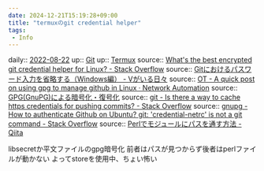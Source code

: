```yaml
---
date: 2024-12-21T15:19:28+09:00
title: "termuxのgit credential helper"
tags:
 - Info
---
```


daily:: [2022-08-22](Daily_Note/2022-08-22.md)
up:: [Git](../Bar/App/Git.md)
up:: [Termux](../Bar/App/Termux.md)
source:: [What's the best encrypted git credential helper for Linux? - Stack Overflow](https://stackoverflow.com/questions/53305965/whats-the-best-encrypted-git-credential-helper-for-linux#53307245)
source:: [Gitにおけるパスワード入力を省略する（Windows編） - Vがいる日々](https://vlike-vlife.netlify.app/posts/git_credential_windows)
source:: [OT - A quick post on using gpg to manage github in Linux · Network Automation](https://termlen0.github.io/2017/04/20/observations/)
source:: [GPG(GnuPG)による暗号化・復号化](https://www.yuu999.net/post/2021/08/pretty_good_privacy/)
source:: [git - Is there a way to cache https credentials for pushing commits? - Stack Overflow](https://stackoverflow.com/questions/5343068/is-there-a-way-to-cache-https-credentials-for-pushing-commits/18362082#18362082)
source:: [gnupg - How to authenticate Github on Ubuntu? git: 'credential-netrc' is not a git command - Stack Overflow](https://stackoverflow.com/questions/64480132/how-to-authenticate-github-on-ubuntu-git-credential-netrc-is-not-a-git-comma)
source:: [Perlでモジュールにパスを通す方法 - Qiita](https://qiita.com/xtetsuji/items/7007df9ff3b653c7326e)

libsecretか平文ファイルのgpg暗号化
前者はパスが見つからず後者はperlファイルが動かない
よってstoreを使用中、ちょい怖い


